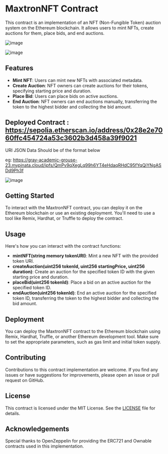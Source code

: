 # MaxtronNFT Contract

This contract is an implementation of an NFT (Non-Fungible Token) auction system on the Ethereum blockchain. It allows users to mint NFTs, create auctions for them, place bids, and end auctions.

![image](https://github.com/ChanX21/Maxtron-NFTAuction/assets/47290661/a43de8d2-4aa9-48c5-94fb-111343e708d6)

![image](https://github.com/ChanX21/Maxtron-NFTAuction/assets/47290661/28db9215-d66b-4756-82c4-dd04759b7213)

## Features

- **Mint NFT**: Users can mint new NFTs with associated metadata.
- **Create Auction**: NFT owners can create auctions for their tokens, specifying starting price and duration.
- **Place Bid**: Users can place bids on active auctions.
- **End Auction**: NFT owners can end auctions manually, transferring the token to the highest bidder and collecting the bid amount.

## Deployed Contract : https://sepolia.etherscan.io/address/0x28e2e7060ffc454724a53c3602b3d458a39f9021

URI JSON Data Should be of the format below 

eg: https://gray-academic-grouse-23.mypinata.cloud/ipfs/QmPv9qXegLq99h6YT4eHdaqRHdC95fYqQiYNgASDd9Ph3f

![image](https://github.com/ChanX21/Maxtron-NFTAuction/assets/47290661/f7628d8a-dfcd-4867-a7cb-93f82d3fa589)


## Getting Started

To interact with the MaxtronNFT contract, you can deploy it on the Ethereum blockchain or use an existing deployment. You'll need to use a tool like Remix, Hardhat, or Truffle to deploy the contract.

## Usage

Here's how you can interact with the contract functions:

- **mintNFT(string memory tokenURI)**: Mint a new NFT with the provided token URI.
- **createAuction(uint256 tokenId, uint256 startingPrice, uint256 duration)**: Create an auction for the specified token ID with the given starting price and duration.
- **placeBid(uint256 tokenId)**: Place a bid on an active auction for the specified token ID.
- **endAuction(uint256 tokenId)**: End an active auction for the specified token ID, transferring the token to the highest bidder and collecting the bid amount.

## Deployment

You can deploy the MaxtronNFT contract to the Ethereum blockchain using Remix, Hardhat, Truffle, or another Ethereum development tool. Make sure to set the appropriate parameters, such as gas limit and initial token supply.

## Contributing

Contributions to this contract implementation are welcome. If you find any issues or have suggestions for improvements, please open an issue or pull request on GitHub.

## License

This contract is licensed under the MIT License. See the [LICENSE](LICENSE) file for details.

## Acknowledgements

Special thanks to OpenZeppelin for providing the ERC721 and Ownable contracts used in this implementation.
